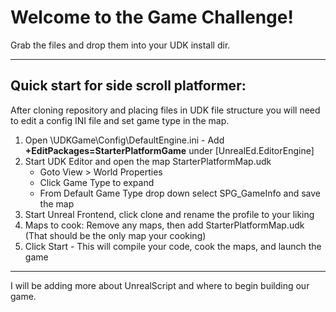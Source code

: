 <h1>Welcome to the Game Challenge!</h1>
<p>Grab the files and drop them into your UDK install dir.</p>
<hr />

<h2>Quick start for side scroll platformer:</h2>

<p>After cloning repository and placing files in UDK file structure you will need to edit a config INI file and set game type in the map.</p>

<ol>
  <li>Open \UDKGame\Config\DefaultEngine.ini - Add <strong>+EditPackages=StarterPlatformGame</strong> under [UnrealEd.EditorEngine]</li>
  <li>Start UDK Editor and open the map StarterPlatformMap.udk
    <ul>
      <li>Goto View > World Properties</li>
      <li>Click Game Type to expand</li>
      <li>From Default Game Type drop down select SPG_GameInfo and save the map</li>
    </ul>
  </li>
  <li>Start Unreal Frontend, click clone and rename the profile to your liking</li>
  <li>Maps to cook: Remove any maps, then add StarterPlatformMap.udk (That should be the only map your cooking)</li>
  <li>Click Start - This will compile your code, cook the maps, and launch the game</li>
</ol>

<hr />

<p>I will be adding more about UnrealScript and where to begin building our game.</p>
